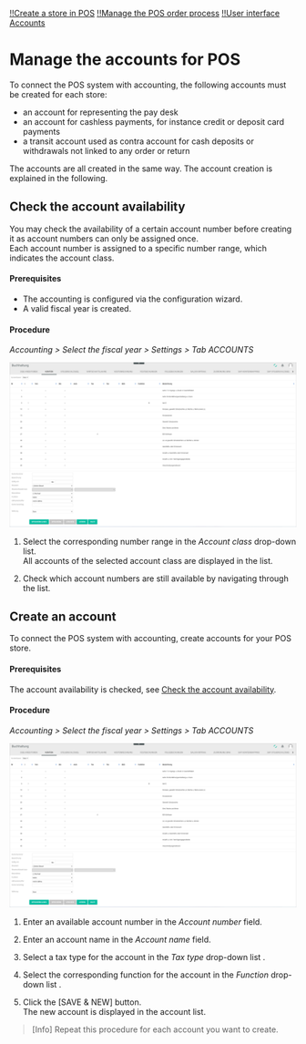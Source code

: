 [!!Create a store in POS](./06_CreateStore.md)
[!!Manage the POS order process](../Operation/06_ManageOrderProcess.md)
[!!User interface Accounts](../../RetailSuiteAccounting/UserInterface/02b_Accounts.md)


# Manage the accounts for POS

To connect the POS system with accounting, the following accounts must be created for each store:

- an account for representing the pay desk
- an account for cashless payments, for instance credit or deposit card payments
- a transit account used as contra account for cash deposits or withdrawals not linked to any order or return

The accounts are all created in the same way. The account creation is explained in the following.


## Check the account availability

You may check the availability of a certain account number before creating it as account numbers can only be assigned once.    
Each account number is assigned to a specific number range, which indicates the account class.    

[comment]: <> (add link to account classes in Accounting module if available)


#### Prerequisites

- The accounting is configured via the configuration wizard.
- A valid fiscal year is created.

#### Procedure

*Accounting > Select the fiscal year > Settings > Tab ACCOUNTS*

![Accounts](../../Assets/Screenshots/RetailSuiteAccounting/Settings/Accounts/CreateAccount.png "[Accounts]")

1. Select the corresponding number range in the *Account class* drop-down list.   
    All accounts of the selected account class are displayed in the list.

2. Check which account numbers are still available by navigating through the list.



## Create an account

To connect the POS system with accounting, create accounts for your POS store.

#### Prerequisites

The account availability is checked, see [Check the account availability](#check-the-account-availability).

#### Procedure

*Accounting > Select the fiscal year > Settings > Tab ACCOUNTS*

![Accounts](../../Assets/Screenshots/RetailSuiteAccounting/Settings/Accounts/CreateAccount.png "[Accounts]")

1. Enter an available account number in the *Account number* field.

2. Enter an account name in the *Account name* field.

3. Select a tax type for the account in the *Tax type* drop-down list .

4. Select the corresponding function for the account in the *Function* drop-down list .   

[comment]: <> (add link to Accounting module if available)

5. Click the [SAVE & NEW] button.   
    The new account is displayed in the account list.

> [Info] Repeat this procedure for each account you want to create.
